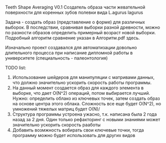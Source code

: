 Teeth Shape Averaging V0.1
Создатель образа части жевательной поверхности для коренных зубов полевки вида L.agurus lagurus

Задача - создать образ (представление о форме) для различных выборок.
В последствии, сравнивая выборки разной древности, можно по разности образов определить примерный возраст новой выборки.
Подробный алгоритм сравнение указан в Алгоритм.pdf здесь.

Изначально проект создавался для автоматизации довольно длительного процесса при написание дипломной работы в университете (специальность - палеонтология)

TODO list:
1) Использование шейдеров для манипуляции с матривами данных, что должно значительно ускорить скорость работы программы.
2) На данный момент создается образ для каждого элемента в выборке, что дает O(N^2) операций, потом выбирается лучший.
	Нужно: определить облако из ключевых точек, затем создать образ на основе центра этого облака.
	Сложность все еще будет O(N^2), но умножений тяжелых матриц будет O(N)/
3) Структура программы устроена ужасно, т.к. написана была 2 года назад за 2 дня.
	Один только рефакторинг с новыми знаниями может значительно ускорить скорость рааботы
4) Добавить возмжность вобирать свои ключевые точки, тогда программу можно будет использовать для других видов

